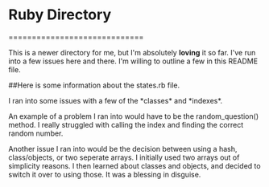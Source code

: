 # Ruby Directory
=============================</br>

This is a newer directory for me, but I'm absolutely <b>loving</b> it so far. I've run into a few issues here and there. I'm willing to outline a few in this README file.

##Here is some information about the states.rb file.
<p> I ran into some issues with a few of the *classes* and *indexes*.</p>
<p> An example of a problem I ran into would have to be the random_question() method. I really struggled with calling the index and finding the correct random number.</p>
<p> Another issue I ran into would be the decision between using a hash, class/objects, or two seperate arrays. I initially used two arrays out of simplicity reasons. I then learned about classes and objects, and decided to switch it over to using those. It was a blessing in disguise.</p>

